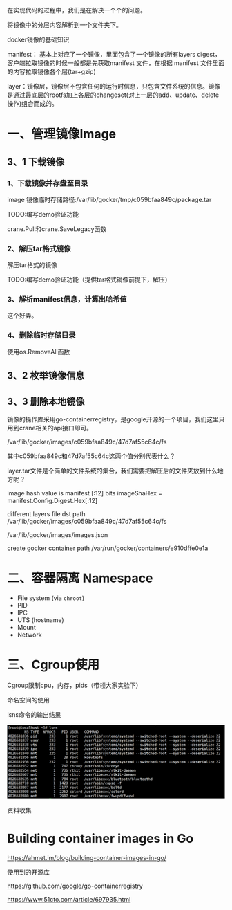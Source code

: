 在实现代码的过程中，我们是在解决一个个的问题。

将镜像中的分层内容解析到一个文件夹下。

docker镜像的基础知识

manifest： 基本上对应了一个镜像，里面包含了一个镜像的所有layers digest，客户端拉取镜像的时候一般都是先获取manifest 文件，在根据 manifest 文件里面的内容拉取镜像各个层(tar+gzip)



layer：镜像层，镜像层不包含任何的运行时信息，只包含文件系统的信息。镜像是通过最底层的rootfs加上各层的changeset(对上一层的add、update、delete操作)组合而成的。



# 一、管理镜像Image

## 3、1 下载镜像

### 1、下载镜像并存盘至目录

image 镜像临时存储路径:/var/lib/gocker/tmp/c059bfaa849c/package.tar



TODO:编写demo验证功能

crane.Pull和crane.SaveLegacy函数



### 2、解压tar格式镜像

解压tar格式的镜像

TODO:编写demo验证功能（提供tar格式镜像前提下，解压）



### 3、解析manifest信息，计算出哈希值

这个好弄。



### 4、删除临时存储目录

使用os.RemoveAll函数



## 3、2 枚举镜像信息



## 3、3 删除本地镜像



镜像的操作库采用go-containerregistry，是google开源的一个项目，我们这里只用到crane相关的api接口即可。



/var/lib/gocker/images/c059bfaa849c/47d7af55c64c/fs

其中c059bfaa849c和47d7af55c64c这两个值分别代表什么？



layer.tar文件是个简单的文件系统的集合，我们需要把解压后的文件夹放到什么地方呢？



image hash value is manifest [:12] bits
imageShaHex = manifest.Config.Digest.Hex[:12]

different layers file dst path
/var/lib/gocker/images/c059bfaa849c/47d7af55c64c/fs 

/var/lib/gocker/images/images.json

create gocker container path
/var/run/gocker/containers/e910dffe0e1a





# 二、容器隔离 Namespace

- File system (via `chroot`)
- PID
- IPC
- UTS (hostname)
- Mount
- Network



# 三、Cgroup使用

Cgroup限制cpu，内存，pids（带领大家实验下）



命名空间的使用

lsns命令的输出结果

![image-20220118155945325](picture/image-20220118155945325.png)







资料收集

# Building container images in Go

https://ahmet.im/blog/building-container-images-in-go/



使用到的开源库

https://github.com/google/go-containerregistry



https://www.51cto.com/article/697935.html

